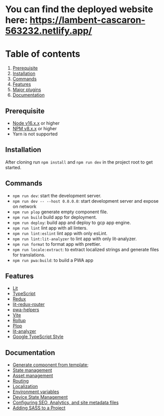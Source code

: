 # You can find the deployed website here: https://lambent-cascaron-563232.netlify.app/

# Table of contents

1. [Prerequisite](#prerequisite)
2. [Installation](#installation)
3. [Commands](#commands)
4. [Features](#features)
5. [Major plugins](#major-plugins)
6. [Documentation](#documentation)

## Prerequisite

- [Node v16.x.x](https://nodejs.org/en/download/) or higher
- [NPM v8.x.x](https://nodejs.org/en/download/) or higher
- Yarn is not supported

## Installation

After cloning run `npm install` and `npm run dev` in the project root to get started.

## Commands

- `npm run dev`: start the development server.
- `npm run dev -- --host 0.0.0.0`: start development server and expose on network
- `npm run plop` generate empty component file.
- `npm run build` build app for deployment.
- `npm run deploy`: build app and deploy to gcp app engine.
- `npm run lint` lint app with all linters.
- `npm run lint:eslint` lint app with only esLint.
- `npm run lint:lit-analyzer` to lint app with only lit-analyzer.
- `npm run format` to format app with prettier.
- `npm run locale:extract`: to extract localized strings and generate files for translations.
- `npm run pwa:build`: to build a PWA app

## Features

- [Lit](https://github.com/lit/lit/)
- [TypeScript](https://github.com/Microsoft/TypeScript)
- [Redux](https://github.com/reduxjs/redux)
- [lit-redux-router](https://github.com/fernandopasik/lit-redux-router)
- [pwa-helpers](https://github.com/polymer/pwa-helpers)
- [Vite](https://github.com/vitejs/vite)
- [Rollup](https://github.com/rollup/rollup)
- [Plop](https://github.com/plopjs/plop)
- [lit-analyzer](https://github.com/runem/lit-analyzer)
- [Google TypeScript Style](https://github.com/google/gts)

## Documentation

- [Generate component from template](./docs/template-generation.md);
- [State management](./docs/state-management.md)
- [Asset management](./docs/asset-management.md)
- [Routing](./docs/routing.md)
- [Localization](./docs/localization.md)
- [Environment variables](./docs/environments.md)
- [Device State Management](./docs/device-state.md)
- [Configuring SEO, Analytics, and site metadata files](./docs/seo-analytics-metadata.md)
- [Adding SASS to a Project](./docs/sass.md)
